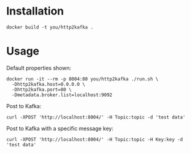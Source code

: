 # Installation

```console
docker build -t you/http2kafka .
```

# Usage

Default properties shown:

```console
docker run -it --rm -p 8004:80 you/http2kafka ./run.sh \
  -Dhttp2kafka.host=0.0.0.0 \
  -Dhttp2kafka.port=80 \
  -Dmetadata.broker.list=localhost:9092
```

Post to Kafka:

```console
curl -XPOST 'http://localhost:8004/' -H Topic:topic -d 'test data'
```

Post to Kafka with a specific message key:

```console
curl -XPOST 'http://localhost:8004/' -H Topic:topic -H Key:key -d 'test data'
```

